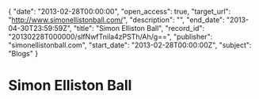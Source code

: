 {
  "date": "2013-02-28T00:00:00", 
  "open_access": true, 
  "target_url": "http://www.simonellistonball.com/", 
  "description": "", 
  "end_date": "2013-04-30T23:59:59Z", 
  "title": "Simon Elliston Ball", 
  "record_id": "20130228T000000/slfNwfTnila4zPSTh/Ah/g==", 
  "publisher": "simonellistonball.com", 
  "start_date": "2013-02-28T00:00:00Z", 
  "subject": "Blogs"
}

# Simon Elliston Ball

